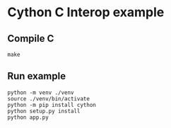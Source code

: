 
# Cython C Interop example
## Compile C
```
make
```

## Run example
```
python -m venv ./venv
source ./venv/bin/activate
python -m pip install cython
python setup.py install
python app.py
```